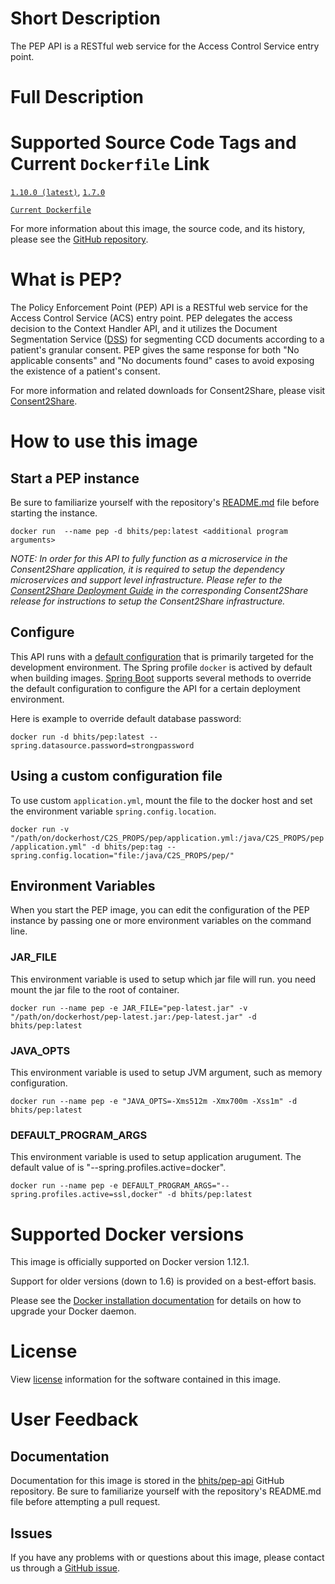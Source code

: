 # Short Description
The PEP API is a RESTful web service for the Access Control Service entry point.

# Full Description

# Supported Source Code Tags and Current `Dockerfile` Link

[`1.10.0 (latest)`](https://github.com/bhits/pep-api/releases/tag/1.10.0), [`1.7.0`](https://github.com/bhits/pep-api/releases/tag/1.7.0)

[`Current Dockerfile`](https://github.com/bhits/pep-api/blob/master/pep/src/main/docker/Dockerfile)

For more information about this image, the source code, and its history, please see the [GitHub repository](https://github.com/bhits/pep-api).

# What is PEP?

The Policy Enforcement Point (PEP) API is a RESTful web service for the Access Control Service (ACS) entry point. PEP delegates the access decision to the Context Handler API, and it utilizes the Document Segmentation Service ([DSS](https://github.com/bhits/dss-api)) for segmenting CCD documents according to a patient's granular consent. PEP gives the same response for both "No applicable consents" and "No documents found" cases to avoid exposing the existence of a patient's consent.

For more information and related downloads for Consent2Share, please visit [Consent2Share](https://bhits.github.io/consent2share/).
# How to use this image


## Start a PEP instance

Be sure to familiarize yourself with the repository's [README.md](https://github.com/bhits/pep-api) file before starting the instance.

`docker run  --name pep -d bhits/pep:latest <additional program arguments>`

*NOTE: In order for this API to fully function as a microservice in the Consent2Share application, it is required to setup the dependency microservices and support level infrastructure. Please refer to the [Consent2Share Deployment Guide](https://github.com/bhits/consent2share/releases) in the corresponding Consent2Share release for instructions to setup the Consent2Share infrastructure.*


## Configure

This API runs with a [default configuration](https://github.com/bhits/pep-api/blob/master/pep/src/main/resources/application.yml) that is primarily targeted for the development environment.  The Spring profile `docker` is actived by default when building images. [Spring Boot](https://projects.spring.io/spring-boot/) supports several methods to override the default configuration to configure the API for a certain deployment environment. 

Here is example to override default database password:

`docker run -d bhits/pep:latest --spring.datasource.password=strongpassword`

## Using a custom configuration file

To use custom `application.yml`, mount the file to the docker host and set the environment variable `spring.config.location`.

`docker run -v "/path/on/dockerhost/C2S_PROPS/pep/application.yml:/java/C2S_PROPS/pep/application.yml" -d bhits/pep:tag --spring.config.location="file:/java/C2S_PROPS/pep/"`

## Environment Variables

When you start the PEP image, you can edit the configuration of the PEP instance by passing one or more environment variables on the command line. 

### JAR_FILE

This environment variable is used to setup which jar file will run. you need mount the jar file to the root of container.

`docker run --name pep -e JAR_FILE="pep-latest.jar" -v "/path/on/dockerhost/pep-latest.jar:/pep-latest.jar" -d bhits/pep:latest`

### JAVA_OPTS 

This environment variable is used to setup JVM argument, such as memory configuration.

`docker run --name pep -e "JAVA_OPTS=-Xms512m -Xmx700m -Xss1m" -d bhits/pep:latest`

### DEFAULT_PROGRAM_ARGS 

This environment variable is used to setup application arugument. The default value of is "--spring.profiles.active=docker".

`docker run --name pep -e DEFAULT_PROGRAM_ARGS="--spring.profiles.active=ssl,docker" -d bhits/pep:latest`

# Supported Docker versions

This image is officially supported on Docker version 1.12.1.

Support for older versions (down to 1.6) is provided on a best-effort basis.

Please see the [Docker installation documentation](https://docs.docker.com/engine/installation/) for details on how to upgrade your Docker daemon.

# License

View [license](https://github.com/bhits/pep-api/blob/master/LICENSE) information for the software contained in this image.

# User Feedback

## Documentation 

Documentation for this image is stored in the [bhits/pep-api](https://github.com/bhits/pep-api) GitHub repository. Be sure to familiarize yourself with the repository's README.md file before attempting a pull request.

## Issues

If you have any problems with or questions about this image, please contact us through a [GitHub issue](https://github.com/bhits/pep-api/issues).